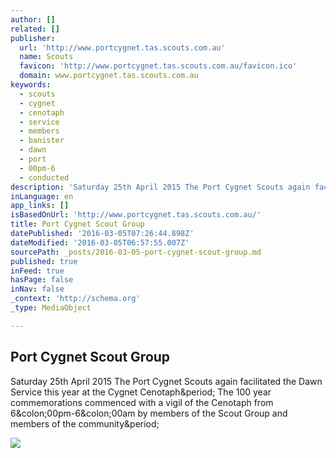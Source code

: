 ```yaml
---
author: []
related: []
publisher:
  url: 'http://www.portcygnet.tas.scouts.com.au'
  name: Scouts
  favicon: 'http://www.portcygnet.tas.scouts.com.au/favicon.ico'
  domain: www.portcygnet.tas.scouts.com.au
keywords:
  - scouts
  - cygnet
  - cenotaph
  - service
  - members
  - banister
  - dawn
  - port
  - 00pm-6
  - conducted
description: 'Saturday 25th April 2015 The Port Cygnet Scouts again facilitated the Dawn Service this year at the Cygnet Cenotaph. The 100 year commemorations commenced with a vigil of the Cenotaph from 6:00pm-6:00am by members of the Scout Group and members of the community.'
inLanguage: en
app_links: []
isBasedOnUrl: 'http://www.portcygnet.tas.scouts.com.au/'
title: Port Cygnet Scout Group
datePublished: '2016-03-05T07:26:44.898Z'
dateModified: '2016-03-05T06:57:55.007Z'
sourcePath: _posts/2016-03-05-port-cygnet-scout-group.md
published: true
inFeed: true
hasPage: false
inNav: false
_context: 'http://schema.org'
_type: MediaObject

---
```

<article style=""><h1>Port Cygnet Scout Group</h1><p>Saturday 25th April 2015 The Port Cygnet Scouts again facilitated the Dawn Service this year at the Cygnet Cenotaph&amp;period; The 100 year commemorations commenced with a vigil of the Cenotaph from 6&amp;colon;00pm-6&amp;colon;00am by members of the Scout Group and members of the community&amp;period;</p><img src="http://www.portcygnet.tas.scouts.com.au/wp-content/uploads/2014/11/IMG_1131-700x500.jpeg" /></article>